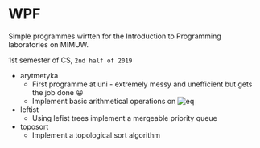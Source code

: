 # WPF

Simple programmes wirtten for the Introduction to Programming laboratories on MIMUW.

1st semester of CS,
`2nd half of 2019`

* arytmetyka
	* First programme at uni - extremely messy and unefficient but gets the job done :grinning:
	* Implement basic arithmetical operations on ![eq](https://latex.codecogs.com/gif.latex?\inline&space;P([-\infty,&plus;\infty]))
* leftist
	* Using lefist trees implement a mergeable priority queue
* toposort
	* Implement a topological sort algorithm
